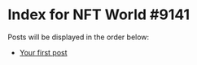 # Index for NFT World #9141
Posts will be displayed in the order below:

- [Your first post](./001-first.md)

